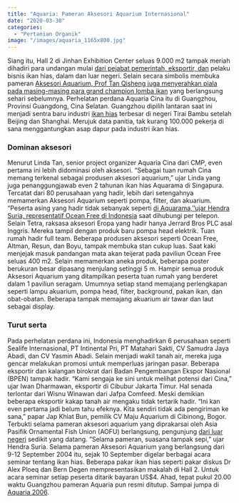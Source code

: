 ```yaml
---
title: "Aquaria: Pameran Aksesori Aquarium Internasional"
date: "2020-03-30"
categories: 
  - "Pertanian Organik"
image: "/images/aquaria_1165x800.jpg"
---
```


Siang itu, Hall 2 di Jinhan Exhibition Center seluas 9.000 m2 tampak meriah dihadiri para undangan mulai [dari pejabat pemerintah, eksportir, dan](http://localhost/mitra/kontes-best-bonsai-santigi-show.html) pelaku bisnis ikan hias, dalam dan luar negeri. Selain secara simbolis membuka pameran [Aksesori Aquarium, Prof Tan Qisheng juga menyerahkan piala pada masing-masing para grand champion lomba ikan](http://localhost/mitra/evolusi-perdagangan-aksesori-ikan-hias.html) yang berlangsung sehari sebelumnya. Perhelatan perdana Aquaria Cina itu di Guangzhou, Provinsi Guangdong, Cina Selatan. Guangzhou dipilih lantaran saat ini menjadi sentra baru industri [ikan hias](http://localhost/mitra/ikan-hias "ikan hias") terbesar di negeri Tirai Bambu setelah Beijing dan Shanghai. Merujuk data panitia, tak kurang 100.000 pekerja di sana menggantungkan asap dapur pada industri ikan hias.

### Dominan aksesori

Menurut Linda Tan, senior project organizer Aquaria Cina dari CMP, even pertama ini lebih didominasi oleh aksesori. “Sebagai tuan rumah Cina memang terkenal sebagai produsen aksesori aquarium,” ujar Linda yang juga penanggungjawab even 2 tahunan ikan hias Aquarama di Singapura. Tercatat dari 80 perusahaan yang hadir, lebih dari setengahnya memamerkan Aksesori Aquarium seperti pompa, filter, dan akuarium. “Peserta asing yang hadir tidak sebanyak seperti [di Aquarama,’’ujar Hendra Suria, representatif Ocean Free di Indonesia](http://localhost/mitra/potensi-budidaya-perikanan-di.html) saat dihubungi per telepon. Selain Tetra, raksasa aksesori Eropa yang hadir hanya Jerrard Bros PLC asal Inggris. Mereka tampil dengan produk baru pompa head elektrik. Tuan rumah hadir full team. Beberapa produsen aksesori seperti Ocean Free, Altman, Resun, dan Boyu, tampak membuka stan cukup luas. Saat kaki menjejak masuk pandangan mata akan teijerat pada paviliun Ocean Free seluas 400 m2. Selain memamerkan aneka produk, beberapa poster berukuran besar dipasang menjulang setinggi 5 m. Hampir semua produk Aksesori Aquarium yang ditampilkan peserta tuan rumah yang berderet dalam 1 paviliun seragam. Umumnya setiap stand memajang perlengkapan seperti lampu akuarium, pompa head, filter, background, pakan ikan, dan obat-obatan. Beberapa tampak memajang akuarium air tawar dan laut sebagai display.

### Turut serta

Pada perhelatan perdana ini, Indonesia menghadirkan 6 perusahaan seperti Sealife Internasional, PT Intinental Pri, PT Matahari Sakti, CV Samudra Jaya Abadi, dan CV Yasmin Abadi. Selain menjadi wakil tanah air, mereka juga gencar melakukan promosi untuk memperluas jaringan pasar. Beberapa eksportir dan kalangan birokrat dari Badan Pengembangan Ekspor Nasional (BPEN) tampak hadir. “Kami sengaja ke sini untuk melihat potensi dari Cina,” ujar Iwan Dharmawan, eksportir di Cibubur Jakarta Timur. Hal senada terlontar dari Wisnu Winawan dari Jafpa Comfeed. Meski demikian beberapa eksportir kakap tanah air mengaku tidak tertarik hadir. “Ini kan even pertama jadi belum tahu efeknya. Kita sendiri tidak ada pengiriman ke sana,” papar Jap Khiat Bun, pemilik CV Maju Aquarium di Cibinong, Bogor. Terbukti selama pameran aksesori aquarium yang diprakarsai oleh Asia Pasifik Ornamental Fish Union (AOFU) berlangsung, pengunjung [dari luar negeri](http://localhost/mitra/4-sayuran-varietas-unggul-dari-negeri.html) sedikit yang datang. “Selama pameran, suasana tampak sepi,” ujar Hendra Suria. Selama pameran Aksesori Aquarium yang berlangsung dari 9-12 September 2004 itu, sejak 10 September digelar berbagai acara seminar tentang ikan hias. Beberapa pakar ikan hias seperti pakar diskus Dr Alex Ploeq dan Bern Degen mempresentasikan makalah di Hall 2. Untuk acara seminar setiap peserta ditarik bayaran US$4. Ahad, tepat pukul 20.00 waktu Guangzhou pameran Aquaria pun resmi ditutup. Sampai jumpa di [Aquaria 2006](http://www.aqua.cl/conferencias/aquaria-2006-ii-international-exhibition-for-chinas-ornamental-aquatic-industry-guangzhou-china/).
